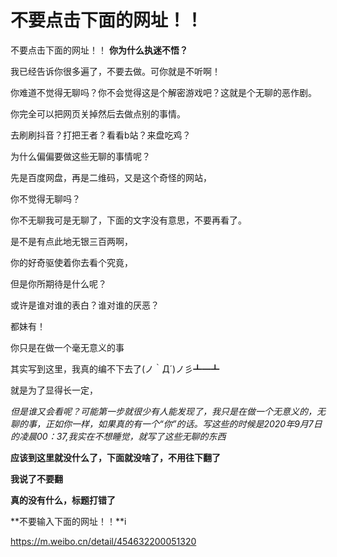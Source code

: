 # 不要点击下面的网址！！
不要点击下面的网址！！
**你为什么执迷不悟？**

我已经告诉你很多遍了，不要去做。可你就是不听啊！

你难道不觉得无聊吗？你不会觉得这是个解密游戏吧？这就是个无聊的恶作剧。

你完全可以把网页关掉然后去做点别的事情。

去刷刷抖音？打把王者？看看b站？来盘吃鸡？

为什么偏偏要做这些无聊的事情呢？

先是百度网盘，再是二维码，又是这个奇怪的网站，

你不觉得无聊吗？

你不无聊我可是无聊了，下面的文字没有意思，不要再看了。

是不是有点此地无银三百两啊，

你的好奇驱使着你去看个究竟，

但是你所期待是什么呢？

或许是谁对谁的表白？谁对谁的厌恶？

都妹有！

你只是在做一个毫无意义的事

其实写到这里，我真的编不下去了(ノ｀Д´)ノ彡┻━┻

就是为了显得长一定，

_但是谁又会看呢？可能第一步就很少有人能发现了，我只是在做一个无意义的，无聊的事，正如你一样，如果真的有一个“你”的话。写这些的时候是2020年9月7日的凌晨00：37,我实在不想睡觉，就写了这些无聊的东西_

**应该到这里就没什么了，下面就没啥了，不用往下翻了**

**我说了不要翻**

**真的没有什么，标题打错了**

**不要输入下面的网址！！**i

https://m.weibo.cn/detail/454632200051320
